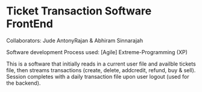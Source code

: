 # Ticket Transaction Software FrontEnd

Collaborators: 
  Jude AntonyRajan & Abhiram Sinnarajah

Software development Process used: [Agile] Extreme-Programming (XP)
 
This is a software that initially reads in a current user file and availble tickets file, then streams transactions (create, delete, addcredit, refund, buy & sell). Session completes with a daily transaction file upon user logout (used for the backend).  
